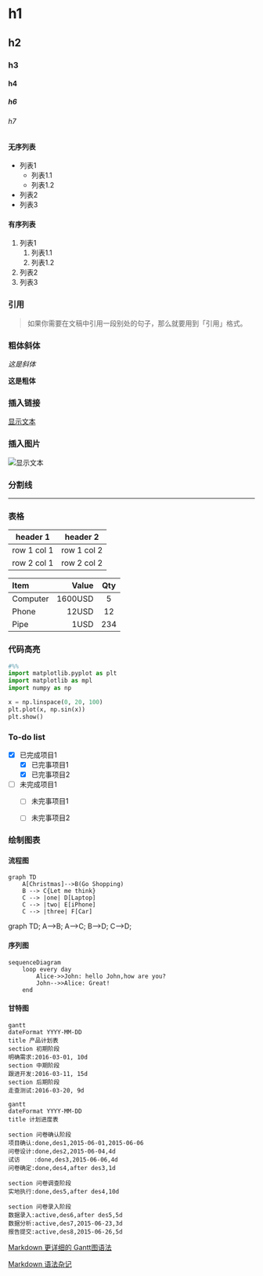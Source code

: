 # h1
## h2
### h3
#### h4
##### h6
###### h7


#### 无序列表
- 列表1
  - 列表1.1
  - 列表1.2
- 列表2
- 列表3



#### 有序列表
1. 列表1
    1. 列表1.1
    2. 列表1.2
2. 列表2
3. 列表3



### 引用
> 如果你需要在文稿中引用一段别处的句子，那么就要用到「引用」格式。



### 粗体斜体
*这是斜体*

**这是粗体**


### 插入链接
[显示文本](https://avatars2.githubusercontent.com/u/4901197?s=40&v=4)

### 插入图片
![显示文本](https://avatars2.githubusercontent.com/u/4901197?s=40&v=4)



### 分割线
***


### 表格


header 1 | header 2
---|---
row 1 col 1 | row 1 col 2
row 2 col 1 | row 2 col 2


| Item     | Value   | Qty|
| :------- | ------: |:--:|
| Computer | 1600USD | 5  |
| Phone    | 12USD   | 12 |
| Pipe     | 1USD    | 234|





### 代码高亮
``` python
#%%
import matplotlib.pyplot as plt
import matplotlib as mpl
import numpy as np 

x = np.linspace(0, 20, 100)
plt.plot(x, np.sin(x))
plt.show()
```

### To-do list
- [x] 已完成项目1
  - [x] 已完事项目1
  - [x] 已完事项目2
- [ ] 未完成项目1
  - [ ] 未完事项目1
  - [ ] 未完事项目2


### 绘制图表
#### 流程图
```
graph TD
    A[Christmas]-->B(Go Shopping)
    B --> C{Let me think}
    C --> |one| D[Laptop]
    C --> |two| E[iPhone]
    C --> |three| F[Car]
```
graph TD;
    A-->B;
    A-->C;
    B-->D;
    C-->D;

#### 序列图
```
sequenceDiagram
    loop every day
        Alice->>John: hello John,how are you?
        John-->>Alice: Great!
    end
```


#### 甘特图
```
gantt
dateFormat YYYY-MM-DD
title 产品计划表
section 初期阶段
明确需求:2016-03-01, 10d
section 中期阶段
跟进开发:2016-03-11, 15d
section 后期阶段
走查测试:2016-03-20, 9d
```

```
gantt
dateFormat YYYY-MM-DD
title 计划进度表

section 问卷确认阶段
项目确认:done,des1,2015-06-01,2015-06-06
问卷设计:done,des2,2015-06-04,4d
试访    :done,des3,2015-06-06,4d
问卷确定:done,des4,after des3,1d

section 问卷调查阶段
实地执行:done,des5,after des4,10d

section 问卷录入阶段
数据录入:active,des6,after des5,5d
数据分析:active,des7,2015-06-23,3d
报告提交:active,des8,2015-06-26,5d

```
[Markdown 更详细的 Gantt图语法](http://knsv.github.io/mermaid/#styling39)

[Markdown 语法杂记](https://blog.csdn.net/wangyaninglm/article/details/52887045)
